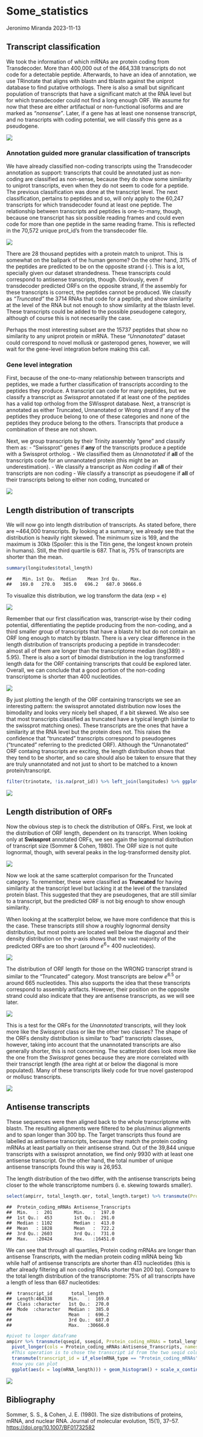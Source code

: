 Some_statistics
================
Jeronimo Miranda
2023-11-13

## Transcript classification

We took the information of which mRNAs are protein coding from
Transdecoder. More than 400,000 out of the 464,338 transcripts do not
code for a detectable peptide. Afterwards, to have an idea of
annotation, we use TRinotate that aligns with blastn and tblastn against
the uniprot database to find putative orthologs. There is also a small
but significant population of transcripts that have a significant match
at the RNA level but for which transdecoder could not find a long enough
ORF. We assume for now that these are either artifactual or
non-functional isoforms and are marked as *“nonsense”*. Later, if a gene
has at least one nonsense transcript, and no transcripts with coding
potential, we will classify this gene as a pseudogene.

![](SomeStatistics_files/figure-gfm/Coding%20and%20non%20coding%20transcripts-1.png)<!-- -->

### Annotation guided more granular classification of transcripts

We have already classified non-coding transcripts using the Transdecoder
annotation as support: transcripts that could be annotated just as
non-coding are classified as non-sense, because they do show some
similarity to uniprot transcripts, even when they do not seem to code
for a peptide. The previous classification was done at the transcript
level. The next classification, pertains to peptides and so, will only
apply to the 60,247 transcripts for which transdecoder found at least
one peptide. The relationship between transcripts and peptides is
one-to-many, though, because one transcript has six possible reading
frames and could even code for more than one peptide in the same reading
frame. This is reflected in the 70,572 unique prot_id’s from the
transdecoder file.

![](SomeStatistics_files/figure-gfm/coding%20transcripts-1.png)<!-- -->

There are 28 thousand peptides with a protein match to uniprot. This is
somewhat on the ballpark of the human genome? On the other hand, 31% of
the peptides are predicted to be on the opposite strand (-). This is a
lot, specially given our dataset strandedness. These transcripts could
correspond to antisense transcripts, though. Obviously, even if
transdecoder predicted ORFs on the opposite strand, if the assembly for
these transcripts is correct, the peptides cannot be produced. We
classify as *“Truncated”* the 3714 RNAs that code for a peptide, and
show similarity at the level of the RNA but not enough to show
similarity at the tblastn level. These transcripts could be added to the
possible pseudogene category, although of course this is not necesarilly
the case.

Perhaps the most interesting subset are the 15737 peptides that show no
similarity to any uniprot protein or mRNA. These *“Unnanotated”* dataset
could correspond to novel mollusk or gasteropod genes, however, we will
wait for the gene-level integration before making this call.

### Gene level integration

First, because of the one-to-many relationship between transcripts and
peptides, we made a further classification of transcripts according to
the peptides they produce. A transcript can code for many peptides, but
we classify a transcript as *Swissprot* annotated if at least one of the
peptides has a valid top ortholog from the SWissprot database. Next, a
transcript is annotated as either Truncated, Unnanotated or Wrong strand
if any of the peptides they produce belong to one of these categories
and none of the peptides they produce belong to the others. Transcripts
that produce a combination of these are not shown.

Next, we group transcripts by their Trinity assembly “gene” and classify
them as: - “Swissprot” genes if **any** of the transcripts produce a
peptide with a Swissprot ortholog. - We classified them as *Unnanotated*
if **all** of the transcripts code for an unnanotated protein (this
might be an underestimation). - We classify a transcript as *Non coding*
if **all** of their transcripts are non coding - We classify a
transcript as pseudogene if **all** of their transcripts belong to
either non coding, truncated or

![](SomeStatistics_files/figure-gfm/gene%20level-1.png)<!-- -->

## Length distribution of transcripts

We will now go into length distribution of transcripts. As stated
before, there are ~464,000 transcripts. By looking at a summary, we
already see that the distribution is heavily right skewed. The minimum
size is 169, and the maximum is 30kb (Spoiler: this is the Titin gene,
the longest known protein in humans). Still, the third quartile is 687.
That is, 75% of transcripts are shorter than the mean.

``` r
summary(longitudes$total_length)
```

    ##    Min. 1st Qu.  Median    Mean 3rd Qu.    Max. 
    ##   169.0   270.0   385.0   696.2   687.0 30666.0

To visualize this distribution, we log transform the data (exp = e)

![](SomeStatistics_files/figure-gfm/histogram%20whole%20transcriptome-1.png)<!-- -->

Remember that our first classification was, transcript-wise by their
coding potential, differentiating the peptide producing from the
non-coding, and a third smaller group of transcripts that have a blastx
hit but do not contain an ORF long enough to match by tblastn. There is
a very clear difference in the length distribution of transcripts
producing a peptide in transdecoder: almost all of them are longer than
the transcriptome median (log(389) = 5.95). There is also a sort of
bimodal distribution in the log transformed length data for the ORF
containing transcripts that could be explored later. Overall, we can
conclude that a good portion of the non-coding transcriptome is shorter
than 400 nucleotides.

![](SomeStatistics_files/figure-gfm/log%20length%20by%20coding%20potential-1.png)<!-- -->

By just plotting the length of the ORF containing transcripts we see an
interesting pattern: the swissprot annotated distribution now loses the
bimodality and looks very nicely bell shaped, if a bit skewed. We also
see that most transcripts classified as truncated have a typical length
(similar to the swissprot matching ones). These transcripts are the ones
that have a similarity at the RNA level but the protein does not. This
raises the confidence that “truncated” transcripts correspond to
pseudogenes (“truncated” referring to the predicted ORF). Although the
“Unnanotated” ORF containg transcripts are exciting, the length
distribution shows that they tend to be shorter, and so care should also
be taken to ensure that they are truly unannotated and not just to short
to be matched to a known protein/transcript.

``` r
filter(trinotate, !is.na(prot_id)) %>% left_join(longitudes) %>% ggplot() + geom_histogram(aes(x = log(total_length))) + theme_bw() + labs(x = "log(transcript length) [nucleotides]", title = "Almost all ORF containing transcripts are longer than the median", subtitle = "Histogram of log transformed transcript length") + geom_vline(aes(xintercept = log(median(total_length))), color = "red") + facet_wrap(~peptide_type, nrow = 2, scales = "free_y")
```

![](SomeStatistics_files/figure-gfm/log%20length%20of%20peptide%20containing%20orfs,%20with%20annotations-1.png)<!-- -->

## Length distribution of ORFs

Now the obvious step is to check the distribution of ORFs. First, we
look at the distribution of ORF length, dependent on its transcript.
When looking only at **Swissprot** annotated ORFs, we see again the
lognormal distribution of transcript size (Sommer & Cohen, 1980). The
ORF size is not quite lognormal, though, with several peaks in the
log-transformed density plot.

![](SomeStatistics_files/figure-gfm/scatter%20side%20density%20mrna%20vs%20orf-1.png)<!-- -->

Now we look at the same scatterplot comparison for the Truncated
category. To remember, these were classified as **Truncated** for having
similarity at the transcript level but lacking it at the level of the
translated protein blast. This suggested that they are pseudogenes, that
are still similar to a transcript, but the predicted ORF is not big
enough to show enough similarity.

When looking at the scatterplot below, we have more confidence that this
is the case. These transcripts still show a roughly lognormal density
distribution, but most points are located well below the diagonal and
their density distribution on the y-axis shows that the vast majority of
the predicted ORFs are too short (around $e^6 =~ 400$ nucleotides).

![](SomeStatistics_files/figure-gfm/truncated%20ORFs%20size%20comparison-1.png)<!-- -->

The distribution of ORF length for those on the WRONG transcript strand
is similar to the “Truncated” category. Most transcripts are below
$e^{6.5}$ or around 665 nucleotides. This also supports the idea that
these transcripts correspond to assembly artifacts. However, their
position on the opposite strand could also indicate that they are
antisense transcripts, as we will see later.

![](SomeStatistics_files/figure-gfm/Wrong%20strand%20ORFs-1.png)<!-- -->

This is a test for the ORFs for the *Unannotated* transcripts, will they
look more like the *Swissprot* class or like the other two classes? The
shape of the ORFs density distribution is similar to “bad” transcripts
classes, however, taking into account that the unannotated transcripts
are also generally shorter, this is not concerning. The scatterplot does
look more like the one from the *Swissprot* genes because they are more
correlated with their transcript length (the area right at or below the
diagonal is more populated). Many of these transcripts likely code for
true novel gasteropod or mollusc transcripts.

![](SomeStatistics_files/figure-gfm/unnanotated%20ORF%20size%20distribution-1.png)<!-- -->

## Antisense transcripts

These sequences were then aligned back to the whole transcriptome with
blastn. The resulting alignments were filtered to be plus/minus
alignments and to span longer than 300 bp. The Target transcripts thus
found are labelled as antisense transcripts, because they match the
protein coding mRNAs at least partially on their antisense strand. Out
of the 39,844 unique transcripts with a swissprot annotation, we find
only 9930 with at least one antisense transcript. On the other hand, the
total number of unique antisense transcripts found this way is 26,953.

The length distribution of the two differ, with the antisense
transcripts being closer to the whole transcriptome numbers (i. e.
skewing towards smaller).

``` r
select(ampirr, total_length.qer, total_length.target) %>% transmute(Protein_coding_mRNAs = total_length.qer, Antisense_Transcripts = total_length.target) %>% summary()
```

    ##  Protein_coding_mRNAs Antisense_Transcripts
    ##  Min.   :  201        Min.   :  197.0      
    ##  1st Qu.:  453        1st Qu.:  291.0      
    ##  Median : 1102        Median :  413.0      
    ##  Mean   : 1828        Mean   :  722.2      
    ##  3rd Qu.: 2603        3rd Qu.:  731.0      
    ##  Max.   :20424        Max.   :16451.0

We can see that through all quartiles, Protein coding mRNAs are longer
than antisense Transcripts, with the median protein coding mRNA being
1kb while half of antisense transcripts are shorter than 413 nucleotides
(this is after already filtering all non coding RNAs shorter than 200
bp). Compare to the total length distribution of the transcriptome: 75%
of all transcripts have a length of less than 687 nucleotides:

    ##  transcript_id       total_length    
    ##  Length:464338      Min.   :  169.0  
    ##  Class :character   1st Qu.:  270.0  
    ##  Mode  :character   Median :  385.0  
    ##                     Mean   :  696.2  
    ##                     3rd Qu.:  687.0  
    ##                     Max.   :30666.0

``` r
#pivot to longer dataframe
ampirr %>% transmute(qseqid, sseqid, Protein_coding_mRNAs = total_length.qer, Antisense_Transcripts = total_length.target) %>% 
  pivot_longer(cols = Protein_coding_mRNAs:Antisense_Transcripts, names_to = "mRNA_type", values_to = "mRNA_length") %>% 
  #This operation is to chose the transcript id from the two seqid columns
  transmute(transcript_id = if_else(mRNA_type == "Protein_coding_mRNAs", qseqid, sseqid), mRNA_type, mRNA_length) %>% unique() %>% 
  #now you can plot
  ggplot(aes(x = log(mRNA_length))) + geom_histogram() + scale_x_continuous(n.breaks = 10) + theme_bw() + facet_wrap(~mRNA_type, nrow = 2, scales = "free_y") + labs(x = "log of mRNA length [nucleotides]", title = "Antisense transcripts are generally shorter than their targets, but more numerous", subtitle = "Histogram distribution of transcript length")
```

![](SomeStatistics_files/figure-gfm/Grafica%20de%20longitud-1.png)<!-- -->

## Bibliography

Sommer, S. S., & Cohen, J. E. (1980). The size distributions of
proteins, mRNA, and nuclear RNA. Journal of molecular evolution, 15(1),
37–57. <https://doi.org/10.1007/BF01732582>
